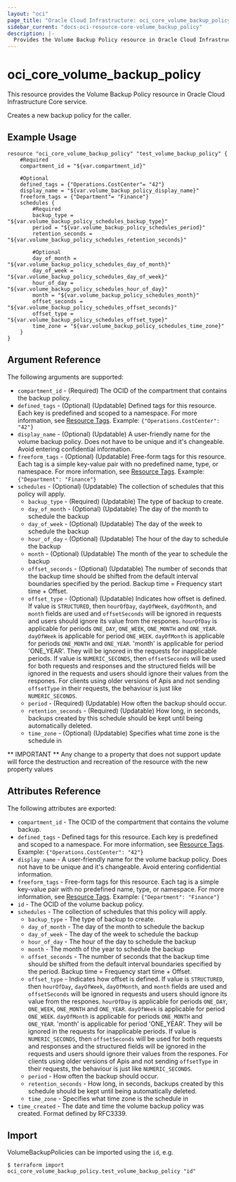 ```yaml
---
layout: "oci"
page_title: "Oracle Cloud Infrastructure: oci_core_volume_backup_policy"
sidebar_current: "docs-oci-resource-core-volume_backup_policy"
description: |-
  Provides the Volume Backup Policy resource in Oracle Cloud Infrastructure Core service
---
```


# oci_core_volume_backup_policy
This resource provides the Volume Backup Policy resource in Oracle Cloud Infrastructure Core service.

Creates a new backup policy for the caller.

## Example Usage

```hcl
resource "oci_core_volume_backup_policy" "test_volume_backup_policy" {
	#Required
	compartment_id = "${var.compartment_id}"

	#Optional
	defined_tags = {"Operations.CostCenter"= "42"}
	display_name = "${var.volume_backup_policy_display_name}"
	freeform_tags = {"Department"= "Finance"}
	schedules {
		#Required
		backup_type = "${var.volume_backup_policy_schedules_backup_type}"
		period = "${var.volume_backup_policy_schedules_period}"
		retention_seconds = "${var.volume_backup_policy_schedules_retention_seconds}"

		#Optional
		day_of_month = "${var.volume_backup_policy_schedules_day_of_month}"
		day_of_week = "${var.volume_backup_policy_schedules_day_of_week}"
		hour_of_day = "${var.volume_backup_policy_schedules_hour_of_day}"
		month = "${var.volume_backup_policy_schedules_month}"
		offset_seconds = "${var.volume_backup_policy_schedules_offset_seconds}"
		offset_type = "${var.volume_backup_policy_schedules_offset_type}"
		time_zone = "${var.volume_backup_policy_schedules_time_zone}"
	}
}
```

## Argument Reference

The following arguments are supported:

* `compartment_id` - (Required) The OCID of the compartment that contains the backup policy.
* `defined_tags` - (Optional) (Updatable) Defined tags for this resource. Each key is predefined and scoped to a namespace. For more information, see [Resource Tags](https://docs.cloud.oracle.com/iaas/Content/General/Concepts/resourcetags.htm).  Example: `{"Operations.CostCenter": "42"}` 
* `display_name` - (Optional) (Updatable) A user-friendly name for the volume backup policy. Does not have to be unique and it's changeable. Avoid entering confidential information. 
* `freeform_tags` - (Optional) (Updatable) Free-form tags for this resource. Each tag is a simple key-value pair with no predefined name, type, or namespace. For more information, see [Resource Tags](https://docs.cloud.oracle.com/iaas/Content/General/Concepts/resourcetags.htm).  Example: `{"Department": "Finance"}` 
* `schedules` - (Optional) (Updatable) The collection of schedules that this policy will apply.
	* `backup_type` - (Required) (Updatable) The type of backup to create.
	* `day_of_month` - (Optional) (Updatable) The day of the month to schedule the backup
	* `day_of_week` - (Optional) (Updatable) The day of the week to schedule the backup
	* `hour_of_day` - (Optional) (Updatable) The hour of the day to schedule the backup
	* `month` - (Optional) (Updatable) The month of the year to schedule the backup
	* `offset_seconds` - (Optional) (Updatable) The number of seconds that the backup time should be shifted from the default interval boundaries specified by the period. Backup time = Frequency start time + Offset.
	* `offset_type` - (Optional) (Updatable) Indicates how offset is defined. If value is `STRUCTURED`, then `hourOfDay`, `dayOfWeek`, `dayOfMonth`, and `month` fields are used and `offsetSeconds` will be ignored in requests and users should ignore its value from the respones. `hourOfDay` is applicable for periods `ONE_DAY`, `ONE_WEEK`, `ONE_MONTH` and `ONE_YEAR`. `dayOfWeek` is applicable for period `ONE_WEEK`. `dayOfMonth` is applicable for periods `ONE_MONTH` and `ONE_YEAR`. 'month' is applicable for period 'ONE_YEAR'. They will be ignored in the requests for inapplicable periods. If value is `NUMERIC_SECONDS`, then `offsetSeconds` will be used for both requests and responses and the structured fields will be ignored in the requests and users should ignore their values from the respones. For clients using older versions of Apis and not sending `offsetType` in their requests, the behaviour is just like `NUMERIC_SECONDS`.
	* `period` - (Required) (Updatable) How often the backup should occur.
	* `retention_seconds` - (Required) (Updatable) How long, in seconds, backups created by this schedule should be kept until being automatically deleted.
	* `time_zone` - (Optional) (Updatable) Specifies what time zone is the schedule in


** IMPORTANT **
Any change to a property that does not support update will force the destruction and recreation of the resource with the new property values

## Attributes Reference

The following attributes are exported:

* `compartment_id` - The OCID of the compartment that contains the volume backup.
* `defined_tags` - Defined tags for this resource. Each key is predefined and scoped to a namespace. For more information, see [Resource Tags](https://docs.cloud.oracle.com/iaas/Content/General/Concepts/resourcetags.htm).  Example: `{"Operations.CostCenter": "42"}` 
* `display_name` - A user-friendly name for the volume backup policy. Does not have to be unique and it's changeable. Avoid entering confidential information. 
* `freeform_tags` - Free-form tags for this resource. Each tag is a simple key-value pair with no predefined name, type, or namespace. For more information, see [Resource Tags](https://docs.cloud.oracle.com/iaas/Content/General/Concepts/resourcetags.htm).  Example: `{"Department": "Finance"}` 
* `id` - The OCID of the volume backup policy.
* `schedules` - The collection of schedules that this policy will apply.
	* `backup_type` - The type of backup to create.
	* `day_of_month` - The day of the month to schedule the backup
	* `day_of_week` - The day of the week to schedule the backup
	* `hour_of_day` - The hour of the day to schedule the backup
	* `month` - The month of the year to schedule the backup
	* `offset_seconds` - The number of seconds that the backup time should be shifted from the default interval boundaries specified by the period. Backup time = Frequency start time + Offset.
	* `offset_type` - Indicates how offset is defined. If value is `STRUCTURED`, then `hourOfDay`, `dayOfWeek`, `dayOfMonth`, and `month` fields are used and `offsetSeconds` will be ignored in requests and users should ignore its value from the respones. `hourOfDay` is applicable for periods `ONE_DAY`, `ONE_WEEK`, `ONE_MONTH` and `ONE_YEAR`. `dayOfWeek` is applicable for period `ONE_WEEK`. `dayOfMonth` is applicable for periods `ONE_MONTH` and `ONE_YEAR`. 'month' is applicable for period 'ONE_YEAR'. They will be ignored in the requests for inapplicable periods. If value is `NUMERIC_SECONDS`, then `offsetSeconds` will be used for both requests and responses and the structured fields will be ignored in the requests and users should ignore their values from the respones. For clients using older versions of Apis and not sending `offsetType` in their requests, the behaviour is just like `NUMERIC_SECONDS`.
	* `period` - How often the backup should occur.
	* `retention_seconds` - How long, in seconds, backups created by this schedule should be kept until being automatically deleted.
	* `time_zone` - Specifies what time zone is the schedule in
* `time_created` - The date and time the volume backup policy was created. Format defined by RFC3339. 

## Import

VolumeBackupPolicies can be imported using the `id`, e.g.

```
$ terraform import oci_core_volume_backup_policy.test_volume_backup_policy "id"
```

